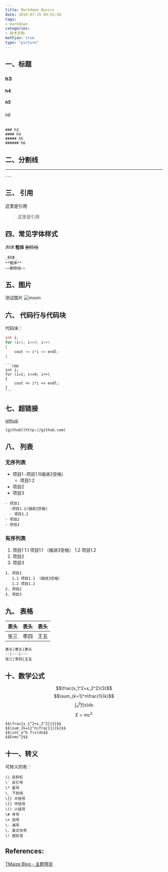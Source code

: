 ```yaml
---
title: Markdown Basics
date: 2019-07-15 09:53:58
tags:
- markdown
categories:
- 技术文档
mathjax: true
type: "picture"
---
```


## 一、标题

### h3
#### h4
##### h5
###### h6

```
### h3
#### h4
##### h5
###### h6
```

## 二、分割线
---

```
---
```

## 三、 引用

这里是引用

> 这里是引用


## 四、常见字体样式

_斜体_
**粗体**
~~删除线~~

```
_斜体_
**粗体**
~~删除线~~
```

## 五、图片
测试图片
![moon](https://i.loli.net/2020/02/22/e85NALZaliucnsG.jpg)


## 六、 代码行与代码块

代码块：
```cpp
int i;
for (i=1; i<=9; i++)
{
    cout << i*i << endl;
}
```

````
```cpp
int i;
for (i=1; i<=9; i++)
{
    cout << i*i << endl;
}
```
````

## 七、超链接
[github](http://github.com)
```
[github](http://github.com)
```

## 八、 列表
### 无序列表
- 项目1
  -项目1.1(缩进2空格)
  - 项目1.2
- 项目2
- 项目3
```
- 项目1
  -项目1.1(缩进2空格)
  - 项目1.2
- 项目2
- 项目3
```

### 有序列表
1. 项目1
   1.1 项目1.1 （缩进3空格）
   1.2 项目1.2
2. 项目2
3. 项目3
```
1. 项目1
   1.1 项目1.1 （缩进3空格）
   1.2 项目1.2
2. 项目2
3. 项目3
```
## 九、 表格

表头|表头|表头
--|---|---
张三|李四|王五
```
表头|表头|表头
--|---|---
张三|李四|王五
```
## 十、数学公式
$$\frac{x_1^2+x_2^2}{3}$$
$$\sum_{k=1}^n\frac{1}{k}$$
$$\int_a^b f(x)dx$$
$$E=mc^2$$

```
$$\frac{x_1^2+x_2^2}{3}$$
$$\sum_{k=1}^n\frac{1}{k}$$
$$\int_a^b f(x)dx$$
$$E=mc^2$$
```
## 十一、转义
可转义的有：
```
\\ 反斜杠
\` 反引号
\* 星号
\_ 下划线
\{} 大括号
\[] 中括号
\() 小括号
\# 井号
\+ 加号
\- 减号
\. 英文句号
\! 感叹号
```



## References:
[TMaize Blog - 主题预览](http://blog.tmaize.net/posts/2015/01/01/%E4%B8%BB%E9%A2%98%E9%A2%84%E8%A7%88.html)

